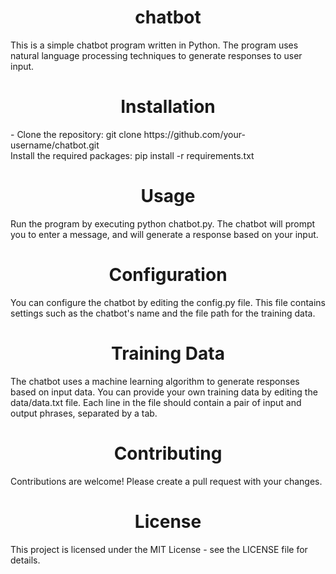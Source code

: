 <h1 align="center">chatbot </h1>

 This is a simple chatbot program written in Python. The program uses natural language processing techniques to generate responses to user input.

<h1 align="center">Installation</h1>
- Clone the repository: git clone https://github.com/your-username/chatbot.git<br>
Install the required packages: pip install -r requirements.txt<br>
<h1 align="center">Usage</h1>
Run the program by executing python chatbot.py. The chatbot will prompt you to enter a message, and will generate a response based on your input.

<h1 align="center">Configuration</h1>
You can configure the chatbot by editing the config.py file. This file contains settings such as the chatbot's name and the file path for the training data.

<h1 align="center">Training Data</h1>
The chatbot uses a machine learning algorithm to generate responses based on input data. You can provide your own training data by editing the data/data.txt file. Each line in the file should contain a pair of input and output phrases, separated by a tab.

<h1 align="center">Contributing</h1>
Contributions are welcome! Please create a pull request with your changes.

<h1 align="center">License</h1>
This project is licensed under the MIT License - see the LICENSE file for details.

